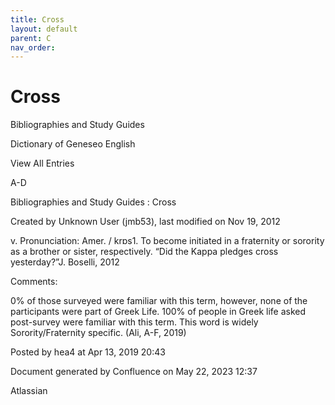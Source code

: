 ```yaml
---
title: Cross
layout: default
parent: C
nav_order:
---
```


# Cross

Bibliographies and Study Guides

Dictionary of Geneseo English

View All Entries

A-D

Bibliographies and Study Guides : Cross

Created by  Unknown User (jmb53), last modified on Nov 19, 2012

v. Pronunciation: Amer. / krɒs1. To become initiated in a fraternity or sorority as a brother or sister, respectively. “Did the Kappa pledges cross yesterday?”J. Boselli, 2012

Comments:

0% of those surveyed were familiar with this term, however, none of the participants were part of Greek Life. 100% of people in Greek life asked post-survey were familiar with this term. This word is widely Sorority/Fraternity specific. (Ali, A-F, 2019)

Posted by hea4 at Apr 13, 2019 20:43

Document generated by Confluence on May 22, 2023 12:37

Atlassian
